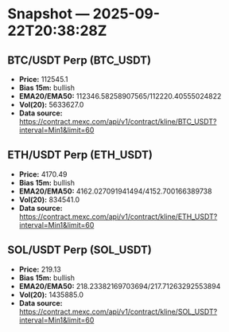 # Snapshot — 2025-09-22T20:38:28Z

## BTC/USDT Perp (BTC_USDT)
- **Price:** 112545.1
- **Bias 15m:** bullish
- **EMA20/EMA50:** 112346.58258907565/112220.40555024822
- **Vol(20):** 5633627.0
- **Data source:** https://contract.mexc.com/api/v1/contract/kline/BTC_USDT?interval=Min1&limit=60

## ETH/USDT Perp (ETH_USDT)
- **Price:** 4170.49
- **Bias 15m:** bullish
- **EMA20/EMA50:** 4162.027091941494/4152.700166389738
- **Vol(20):** 834541.0
- **Data source:** https://contract.mexc.com/api/v1/contract/kline/ETH_USDT?interval=Min1&limit=60

## SOL/USDT Perp (SOL_USDT)
- **Price:** 219.13
- **Bias 15m:** bullish
- **EMA20/EMA50:** 218.23382169703694/217.71263292553894
- **Vol(20):** 1435885.0
- **Data source:** https://contract.mexc.com/api/v1/contract/kline/SOL_USDT?interval=Min1&limit=60
